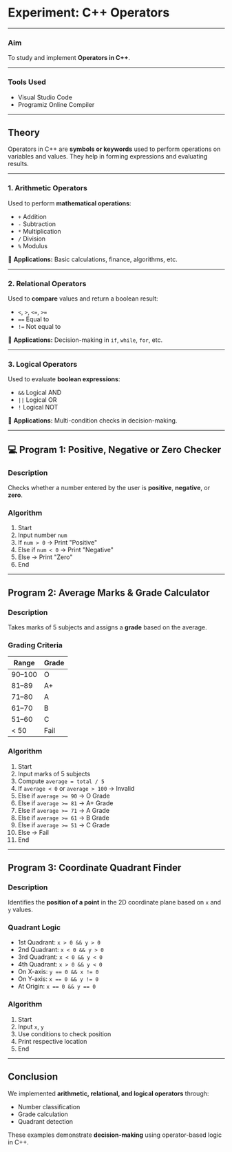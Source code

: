 # **Experiment: C++ Operators**

---

### **Aim**

To study and implement **Operators in C++**.

---

### **Tools Used**

* Visual Studio Code
* Programiz Online Compiler

---

## **Theory**

Operators in C++ are **symbols or keywords** used to perform operations on variables and values. They help in forming expressions and evaluating results.

---

### **1. Arithmetic Operators**

Used to perform **mathematical operations**:

* `+` Addition
* `-` Subtraction
* `*` Multiplication
* `/` Division
* `%` Modulus

🔹 **Applications:** Basic calculations, finance, algorithms, etc.

---

### **2. Relational Operators**

Used to **compare** values and return a boolean result:

* `<`, `>`, `<=`, `>=`
* `==` Equal to
* `!=` Not equal to

🔹 **Applications:** Decision-making in `if`, `while`, `for`, etc.

---

### **3. Logical Operators**

Used to evaluate **boolean expressions**:

* `&&` Logical AND
* `||` Logical OR
* `!` Logical NOT

🔹 **Applications:** Multi-condition checks in decision-making.

---

## 💻 **Program 1: Positive, Negative or Zero Checker**

### **Description**

Checks whether a number entered by the user is **positive**, **negative**, or **zero**.

### **Algorithm**

1. Start
2. Input number `num`
3. If `num > 0` → Print "Positive"
4. Else if `num < 0` → Print "Negative"
5. Else → Print "Zero"
6. End

---

## **Program 2: Average Marks & Grade Calculator**

### **Description**

Takes marks of 5 subjects and assigns a **grade** based on the average.

### **Grading Criteria**

| Range  | Grade |
| ------ | ----- |
| 90–100 | O     |
| 81–89  | A+    |
| 71–80  | A     |
| 61–70  | B     |
| 51–60  | C     |
| < 50   | Fail  |

### **Algorithm**

1. Start
2. Input marks of 5 subjects
3. Compute `average = total / 5`
4. If `average < 0` or `average > 100` → Invalid
5. Else if `average >= 90` → O Grade
6. Else if `average >= 81` → A+ Grade
7. Else if `average >= 71` → A Grade
8. Else if `average >= 61` → B Grade
9. Else if `average >= 51` → C Grade
10. Else → Fail
11. End

---

## **Program 3: Coordinate Quadrant Finder**

### **Description**

Identifies the **position of a point** in the 2D coordinate plane based on `x` and `y` values.

### **Quadrant Logic**

* 1st Quadrant: `x > 0 && y > 0`
* 2nd Quadrant: `x < 0 && y > 0`
* 3rd Quadrant: `x < 0 && y < 0`
* 4th Quadrant: `x > 0 && y < 0`
* On X-axis: `y == 0 && x != 0`
* On Y-axis: `x == 0 && y != 0`
* At Origin: `x == 0 && y == 0`

### **Algorithm**

1. Start
2. Input `x`, `y`
3. Use conditions to check position
4. Print respective location
5. End

---

## **Conclusion**

We implemented **arithmetic, relational, and logical operators** through:

* Number classification
* Grade calculation
* Quadrant detection

These examples demonstrate **decision-making** using operator-based logic in C++.


